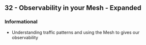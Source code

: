 ## 32 - Observability in your Mesh - Expanded
### Informational
- Understanding traffic patterns and using the Mesh to gives our observability